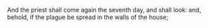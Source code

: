 And the priest shall come again the seventh day, and shall look: and, behold, if the plague be spread in the walls of the house;
